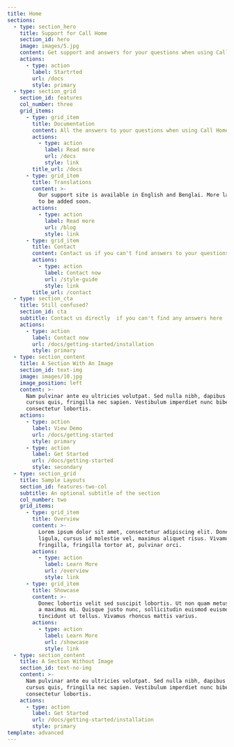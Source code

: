 ```yaml
---
title: Home
sections:
  - type: section_hero
    title: Support for Call Home
    section_id: hero
    image: images/5.jpg
    content: Get support and answers for your questions when using Call Home.
    actions:
      - type: action
        label: Startrted
        url: /docs
        style: primary
  - type: section_grid
    section_id: features
    col_number: three
    grid_items:
      - type: grid_item
        title: Documentation
        content: All the answers to your questions when using Call Home app here.
        actions:
          - type: action
            label: Read more
            url: /docs
            style: link
        title_url: /docs
      - type: grid_item
        title: Translations
        content: >-
          Our support site is available in English and Benglai. More languages
          to be added soon.
        actions:
          - type: action
            label: Read more
            url: /blog
            style: link
      - type: grid_item
        title: Contact
        content: Contact us if you can't find answers to your questions.
        actions:
          - type: action
            label: Contact now
            url: /style-guide
            style: link
        title_url: /contact
  - type: section_cta
    title: Still confused?
    section_id: cta
    subtitle: Contact us directly  if you can't find any answers here
    actions:
      - type: action
        label: Contact now
        url: /docs/getting-started/installation
        style: primary
  - type: section_content
    title: A Section With An Image
    section_id: text-img
    image: images/10.jpg
    image_position: left
    content: >-
      Nam pulvinar ante eu ultricies volutpat. Sed nulla nibh, dapibus sit amet
      cursus quis, fringilla nec sapien. Vestibulum imperdiet nunc bibendum
      consectetur lobortis.
    actions:
      - type: action
        label: View Demo
        url: /docs/getting-started
        style: primary
      - type: action
        label: Get Started
        url: /docs/getting-started
        style: secondary
  - type: section_grid
    title: Sample Layouts
    section_id: features-two-col
    subtitle: An optional subtitle of the section
    col_number: two
    grid_items:
      - type: grid_item
        title: Overview
        content: >-
          Lorem ipsum dolor sit amet, consectetur adipiscing elit. Donec nisl
          ligula, cursus id molestie vel, maximus aliquet risus. Vivamus in nibh
          fringilla, fringilla tortor at, pulvinar orci.
        actions:
          - type: action
            label: Learn More
            url: /overview
            style: link
      - type: grid_item
        title: Showcase
        content: >-
          Donec lobortis velit sed suscipit lobortis. Ut non quam metus. Nullam
          a maximus mi. Quisque justo nunc, sollicitudin euismod euismod at,
          tincidunt ut tellus. Vivamus rhoncus mattis varius.
        actions:
          - type: action
            label: Learn More
            url: /showcase
            style: link
  - type: section_content
    title: A Section Without Image
    section_id: text-no-img
    content: >-
      Nam pulvinar ante eu ultricies volutpat. Sed nulla nibh, dapibus sit amet
      cursus quis, fringilla nec sapien. Vestibulum imperdiet nunc bibendum
      consectetur lobortis.
    actions:
      - type: action
        label: Get Started
        url: /docs/getting-started/installation
        style: primary
template: advanced
---
```

